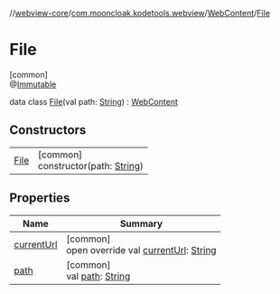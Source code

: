 //[webview-core](../../../../index.md)/[com.mooncloak.kodetools.webview](../../index.md)/[WebContent](../index.md)/[File](index.md)

# File

[common]\
@[Immutable](https://developer.android.com/reference/kotlin/androidx/compose/runtime/Immutable.html)

data class [File](index.md)(val path: [String](https://kotlinlang.org/api/latest/jvm/stdlib/kotlin/-string/index.html)) : [WebContent](../index.md)

## Constructors

| | |
|---|---|
| [File](-file.md) | [common]<br>constructor(path: [String](https://kotlinlang.org/api/latest/jvm/stdlib/kotlin/-string/index.html)) |

## Properties

| Name | Summary |
|---|---|
| [currentUrl](current-url.md) | [common]<br>open override val [currentUrl](current-url.md): [String](https://kotlinlang.org/api/latest/jvm/stdlib/kotlin/-string/index.html) |
| [path](path.md) | [common]<br>val [path](path.md): [String](https://kotlinlang.org/api/latest/jvm/stdlib/kotlin/-string/index.html) |
